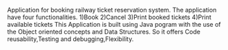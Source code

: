 Application for booking railway ticket reservation system. The application  have four functionalities.
1)Book
2)Cancel
3)Print booked tickets
4)Print available tickets 
This Application is built using Java pogram with the use of the Object oriented concepts and Data Structures.
So it offers Code reusability,Testing and debugging,Flexibility.
